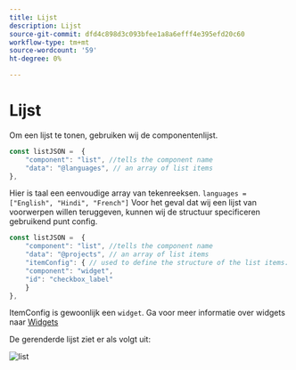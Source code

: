 ```yaml
---
title: Lijst
description: Lijst
source-git-commit: dfd4c898d3c093bfee1a8a6efff4e395efd20c60
workflow-type: tm+mt
source-wordcount: '59'
ht-degree: 0%

---
```


# Lijst

Om een lijst te tonen, gebruiken wij de componentenlijst.

```js title="list.js"
const listJSON =  {
    "component": "list", //tells the component name
    "data": "@languages", // an array of list items
},
```

Hier is taal een eenvoudige array van tekenreeksen. `languages = ["English", "Hindi", "French"]`
Voor het geval dat wij een lijst van voorwerpen willen teruggeven, kunnen wij de structuur specificeren gebruikend punt config.

```js title="list.js"
const listJSON =  {
    "component": "list", //tells the component name
    "data": "@projects", // an array of list items
    "itemConfig": { // used to define the structure of the list items.
    "component": "widget",
    "id": "checkbox_label"
    }
},
```

ItemConfig is gewoonlijk een `widget`. Ga voor meer informatie over widgets naar [Widgets](../Widgets/basic-widget.md)

De gerenderde lijst ziet er als volgt uit:

![list](./imgs/list.png "Lijst")
